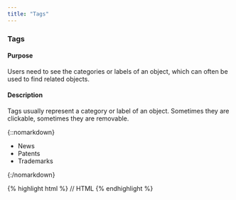 ```yaml
---
title: "Tags"
---
```


<div class="pl-pattern">
<h3>Tags</h3>

#### Purpose
Users need to see the categories or labels of an object, which can often be used to find related objects.

#### Description
Tags usually represent a category or label of an object. Sometimes they are clickable, sometimes they are removable. 

{::nomarkdown}
<div class="pl-preview">
<ul class="list-unstyled">
    <li class="tag">News <i class="icon icon-close icon-muted"></i></li>
    <li class="tag">Patents <i class="icon icon-close icon-muted"></i></li>
    <li class="tag">Trademarks</i></li>
</ul>

</div>
{:/nomarkdown}

{% highlight html %}
// HTML
{% endhighlight %}

</div>
